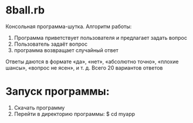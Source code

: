 # 8ball.rb
Консольная программа-шутка. Алгоритм работы: 

1. Программа приветствует пользователя и предлагает задать вопрос
2. Пользователь задаёт вопрос
3. программа возвращает случайный ответ

Ответы даются в формате «да», «нет», «абсолютно точно», «плохие шансы», «вопрос не ясен», и т. д. Всего 20 вариантов ответов

# Запуск программы: 
1. Скачать программу
2. Перейти в директорию программы: 
$ cd myapp
